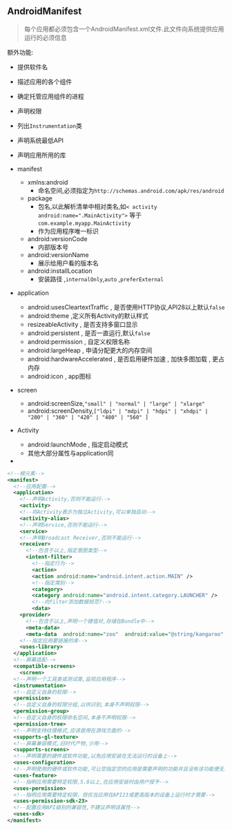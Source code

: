 ## AndroidManifest

> 每个应用都必须包含一个AndroidManifest.xml文件.此文件向系统提供应用运行的必须信息

额外功能:

- 提供软件名
- 描述应用的各个组件
- 确定托管应用组件的进程
- 声明权限
- 列出`Instrumentation`类
- 声明系统最低API
- 声明应用所用的库

- manifest
	* xmlns:android 
		+ 命名空间,必须指定为`http://schemas.android.com/apk/res/android`
	* package 
		+ 包名,以此解析清单中相对类名,如`< activity android:name=".MainActivity">` 等于`com.example.myapp.MainActivity`
		+ 作为应用程序唯一标识
	* android:versionCode
		+ 内部版本号
	* android:versionName
		+ 展示给用户看的版本名
	* android:installLocation
		+ 安装路径 ,`internalOnly`,`auto` ,`preferExternal`
- application
	* android:usesCleartextTraffic , 是否使用HTTP协议,API28以上默认`false`
	* android:theme ,定义所有Activity的默认样式
	* resizeableActivity , 是否支持多窗口显示
	* android:persistent , 是否一直运行,默认`false`
	* android:permission , 自定义权限名称
	* android:largeHeap , 申请分配更大的内存空间
	* android:hardwareAccelerated , 是否启用硬件加速 , 加快多图加载 , 更占内存
	* android:icon , app图标
- screen
	* android:screenSize,`"small" | "normal" | "large" | "xlarge"`
	* android:screenDensity,`["ldpi" | "mdpi" | "hdpi" | "xhdpi" | "280" | "360" | "420" | "480" | "560" ]`
- Activity
	* android:launchMode , 指定启动模式
	* 其他大部分属性与application同
- 




```xml
<!--根元素-->
<manifest>
  <!--应用配置-->
  <application>
    <!--声明Activity,否则不能运行-->
    <activity>
    <!--将Activity表示为独立Activity,可以单独启动--> 
    <activity-alias>
    <!--声明Service,否则不能运行-->
    <service> 
    <!--声明Broadcast Receiver,否则不能运行-->
    <receiver>
      <!--包含于以上,指定意图类型--> 
      <intent-filter>
        <!--指定行为-->
        <action>
        <action android:name="android.intent.action.MAIN" />
        <!--指定类别-->
        <category>
        <category android:name="android.intent.category.LAUNCHER" />
        <!--向filter添加数据规范?-->
        <data>
    <provider> 
      <!--包含于以上,声明一个键值对,存储在Bundle中--> 
      <meta-data>
      <meta-data  android:name="zoo"  android:value="@string/kangaroo"  /> 
    <!--指定应用要链接的库-->
    <uses-library>
  </application>
  <!--屏幕适配-->
  <compatible-screens>
    <screen>
  <!--声明一个工具类或测试类,监视应用程序--> 
  <instrumentation> 
  <!--自定义自身的权限-->
  <permission> 
  <!--自定义自身的权限分组,以供识别,本身不声明权限-->
  <permission-group>
  <!--自定义自身的权限命名空间,本身不声明权限--> 
  <permission-tree>
  <!--声明支持纹理格式,应该是用在游戏方面的--> 
  <supports-gl-texture>
  <!--屏幕兼容模式,旧时代产物,少用--> 
  <supports-screens>
  <!--声明需要的硬件或软件功能,以免应用安装在无法运行的设备上--> 
  <uses-configuration>
  <!--声明使用的硬件或软件功能,可让您指定您的应用是需要声明的功能并且没有该功能便无法正常工作，还是使用该功能只是一种优先选择，没有它仍然可以正常工作-->  
  <uses-feature>
  <!--指明应用需要特定权限,5.0以上,在应用安装时由用户授予-->
  <uses-permission> 
  <!--指明应用需要特定权限，但仅当应用在API23或更高版本的设备上运行时才需要-->
  <uses-permission-sdk-23>
  <!--配置应用API级别的兼容性,不建议声明该属性--> 
  <uses-sdk>
</manifest>
```
